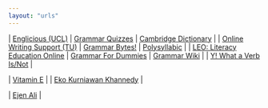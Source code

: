 ```yaml
---
layout: "urls"
---
```


| [Englicious (UCL)](http://www.englicious.org/) | [Grammar Quizzes](https://www.grammar-quizzes.com/) | [Cambridge Dictionary](https://dictionary.cambridge.org/) |
| [Online Writing Support (TU)](http://webapps.towson.edu/ows/) | [Grammar Bytes!](http://www.chompchomp.com/) | [Polysyllabic](http://www.polysyllabic.com/) |
| [LEO: Literacy Education Online](https://leo.stcloudstate.edu/) | [Grammar For Dummies](https://www.dummies.com/education/language-arts/grammar/) | [Grammar Wiki](https://en.wikipedia.org/wiki/Grammar) |
| [Y! What a Verb Is/Not](https://youtu.be/qsrNMw3lfi8) |

| [Vitamin E](https://ods.od.nih.gov/factsheets/VitaminE-HealthProfessional/) |
| [Eko Kurniawan Khannedy](https://www.youtube.com/channel/UC14ZKB9XsDZbnHVmr4AmUpQ) |

| [Ejen Ali](https://www.youtube.com/c/EjenAli/playlists) |




